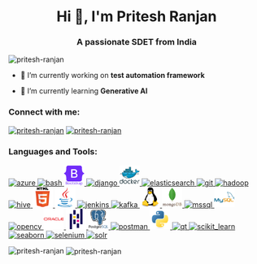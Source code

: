 <h1 align="center">Hi 👋, I'm Pritesh Ranjan</h1>
<h3 align="center">A passionate SDET from India</h3>

<p align="left"><img
        alt="pritesh-ranjan"
        src="https://komarev.com/ghpvc/?username=pritesh-ranjan&label=Profile%20views&color=0e75b6&style=flat"/></p>

- 🔭 I’m currently working on **test automation framework**

- 🌱 I’m currently learning **Generative AI**

<h3 align="left">Connect with me:</h3>
<p align="left">
    <a href="https://twitter.com/pritesh-ranjan" target="blank"><img align="center"
                                                                     alt="pritesh-ranjan"
                                                                     height="30" src="https://raw.githubusercontent.com/rahuldkjain/github-profile-readme-generator/master/src/images/icons/Social/twitter.svg" width="40"/></a>
    <a href="https://linkedin.com/in/pritesh-ranjan" target="blank"><img align="center"
                                                                         alt="pritesh-ranjan"
                                                                         height="30" src="https://raw.githubusercontent.com/rahuldkjain/github-profile-readme-generator/master/src/images/icons/Social/linked-in-alt.svg"
                                                                         width="40"/></a>
</p>

<h3 align="left">Languages and Tools:</h3>
<p align="left"><a href="https://azure.microsoft.com/en-in/" rel="noreferrer" target="_blank"> <img
        alt="azure" height="40" src="https://www.vectorlogo.zone/logos/microsoft_azure/microsoft_azure-icon.svg"
        width="40"/> </a> <a href="https://www.gnu.org/software/bash/" rel="noreferrer" target="_blank"> <img
        alt="bash" height="40" src="https://www.vectorlogo.zone/logos/gnu_bash/gnu_bash-icon.svg" width="40"/> </a> <a
        href="https://getbootstrap.com" rel="noreferrer" target="_blank"> <img
        alt="bootstrap"
        height="40" src="https://raw.githubusercontent.com/devicons/devicon/master/icons/bootstrap/bootstrap-plain-wordmark.svg" width="40"/> </a> <a href="https://www.djangoproject.com/" rel="noreferrer"
                                                         target="_blank"> <img
        alt="django" height="40" src="https://cdn.worldvectorlogo.com/logos/django.svg" width="40"/> </a> <a
        href="https://www.docker.com/" rel="noreferrer" target="_blank"> <img
        alt="docker"
        height="40" src="https://raw.githubusercontent.com/devicons/devicon/master/icons/docker/docker-original-wordmark.svg" width="40"/> </a> <a href="https://www.elastic.co" rel="noreferrer" target="_blank">
    <img alt="elasticsearch" height="40" src="https://www.vectorlogo.zone/logos/elastic/elastic-icon.svg" width="40"/>
</a> <a href="https://git-scm.com/" rel="noreferrer" target="_blank"> <img
        alt="git" height="40" src="https://www.vectorlogo.zone/logos/git-scm/git-scm-icon.svg" width="40"/> </a> <a
        href="https://hadoop.apache.org/" rel="noreferrer" target="_blank"> <img
        alt="hadoop" height="40" src="https://www.vectorlogo.zone/logos/apache_hadoop/apache_hadoop-icon.svg"
        width="40"/> </a> <a href="https://hive.apache.org/" rel="noreferrer" target="_blank"> <img
        alt="hive" height="40" src="https://www.vectorlogo.zone/logos/apache_hive/apache_hive-icon.svg" width="40"/>
</a> <a href="https://www.w3.org/html/" rel="noreferrer" target="_blank"> <img
        alt="html5"
        height="40" src="https://raw.githubusercontent.com/devicons/devicon/master/icons/html5/html5-original-wordmark.svg" width="40"/> </a> <a href="https://www.java.com" rel="noreferrer" target="_blank"> <img
        alt="java" height="40"
        src="https://raw.githubusercontent.com/devicons/devicon/master/icons/java/java-original.svg" width="40"/> </a> <a href="https://www.jenkins.io" rel="noreferrer" target="_blank"> <img
        alt="jenkins" height="40" src="https://www.vectorlogo.zone/logos/jenkins/jenkins-icon.svg" width="40"/> </a> <a
        href="https://kafka.apache.org/" rel="noreferrer" target="_blank"> <img
        alt="kafka" height="40" src="https://www.vectorlogo.zone/logos/apache_kafka/apache_kafka-icon.svg" width="40"/>
</a> <a href="https://www.linux.org/" rel="noreferrer" target="_blank"> <img
        alt="linux" height="40"
        src="https://raw.githubusercontent.com/devicons/devicon/master/icons/linux/linux-original.svg" width="40"/> </a> <a href="https://www.mongodb.com/" rel="noreferrer" target="_blank"> <img
        alt="mongodb"
        height="40" src="https://raw.githubusercontent.com/devicons/devicon/master/icons/mongodb/mongodb-original-wordmark.svg" width="40"/> </a> <a href="https://www.microsoft.com/en-us/sql-server" rel="noreferrer"
                                                       target="_blank"> <img
        alt="mssql" height="40" src="https://www.svgrepo.com/show/303229/microsoft-sql-server-logo.svg" width="40"/>
</a> <a href="https://www.mysql.com/" rel="noreferrer" target="_blank"> <img
        alt="mysql"
        height="40" src="https://raw.githubusercontent.com/devicons/devicon/master/icons/mysql/mysql-original-wordmark.svg" width="40"/> </a> <a href="https://opencv.org/" rel="noreferrer" target="_blank"> <img
        alt="opencv" height="40" src="https://www.vectorlogo.zone/logos/opencv/opencv-icon.svg" width="40"/> </a> <a
        href="https://www.oracle.com/" rel="noreferrer" target="_blank"> <img
        alt="oracle" height="40"
        src="https://raw.githubusercontent.com/devicons/devicon/master/icons/oracle/oracle-original.svg" width="40"/> </a> <a href="https://pandas.pydata.org/" rel="noreferrer" target="_blank"> <img
        alt="pandas"
        height="40" src="https://raw.githubusercontent.com/devicons/devicon/2ae2a900d2f041da66e950e4d48052658d850630/icons/pandas/pandas-original.svg" width="40"/> </a> <a href="https://www.postgresql.org" rel="noreferrer"
                                                      target="_blank"> <img
        alt="postgresql"
        height="40" src="https://raw.githubusercontent.com/devicons/devicon/master/icons/postgresql/postgresql-original-wordmark.svg" width="40"/> </a> <a href="https://postman.com" rel="noreferrer" target="_blank">
    <img alt="postman" height="40" src="https://www.vectorlogo.zone/logos/getpostman/getpostman-icon.svg" width="40"/>
</a> <a href="https://www.python.org" rel="noreferrer" target="_blank"> <img
        alt="python" height="40"
        src="https://raw.githubusercontent.com/devicons/devicon/master/icons/python/python-original.svg" width="40"/> </a> <a href="https://www.qt.io/" rel="noreferrer" target="_blank"> <img
        alt="qt" height="40" src="https://upload.wikimedia.org/wikipedia/commons/0/0b/Qt_logo_2016.svg" width="40"/>
</a> <a href="https://scikit-learn.org/" rel="noreferrer" target="_blank"> <img
        alt="scikit_learn" height="40"
        src="https://upload.wikimedia.org/wikipedia/commons/0/05/Scikit_learn_logo_small.svg" width="40"/> </a> <a href="https://seaborn.pydata.org/" rel="noreferrer" target="_blank"> <img
        alt="seaborn" height="40" src="https://seaborn.pydata.org/_images/logo-mark-lightbg.svg" width="40"/> </a> <a
        href="https://www.selenium.dev" rel="noreferrer" target="_blank"> <img
        alt="selenium"
        height="40" src="https://raw.githubusercontent.com/detain/svg-logos/780f25886640cef088af994181646db2f6b1a3f8/svg/selenium-logo.svg" width="40"/> </a> <a href="https://lucene.apache.org/solr/" rel="noreferrer"
                                                        target="_blank"> <img
        alt="solr" height="40" src="https://www.vectorlogo.zone/logos/apache_solr/apache_solr-icon.svg" width="40"/>
</a></p>

<p><img align="left"
        alt="pritesh-ranjan"
        src="https://github-readme-stats.vercel.app/api/top-langs?username=pritesh-ranjan&show_icons=true&locale=en&layout=compact"/></p>

<p>&nbsp;<img align="center"
              alt="pritesh-ranjan"
              src="https://github-readme-stats.vercel.app/api?username=pritesh-ranjan&show_icons=true&locale=en"/></p>
